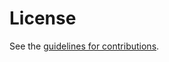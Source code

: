 # License

See the
[guidelines for contributions](https://github.com/oscargdd/draft-poidt-ccamp-actn-poi-pluggable-usecases/blob/main/CONTRIBUTING.md).
